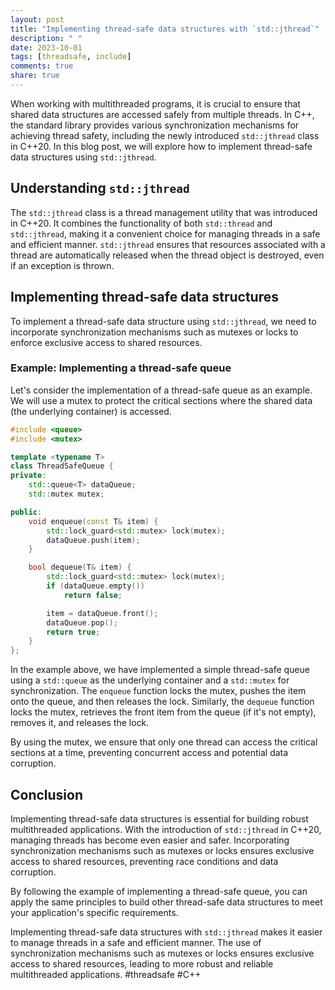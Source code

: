 ```yaml
---
layout: post
title: "Implementing thread-safe data structures with `std::jthread`"
description: " "
date: 2023-10-01
tags: [threadsafe, include]
comments: true
share: true
---
```



When working with multithreaded programs, it is crucial to ensure that shared data structures are accessed safely from multiple threads. In C++, the standard library provides various synchronization mechanisms for achieving thread safety, including the newly introduced `std::jthread` class in C++20. In this blog post, we will explore how to implement thread-safe data structures using `std::jthread`.


## Understanding `std::jthread`

The `std::jthread` class is a thread management utility that was introduced in C++20. It combines the functionality of both `std::thread` and `std::jthread`, making it a convenient choice for managing threads in a safe and efficient manner. `std::jthread` ensures that resources associated with a thread are automatically released when the thread object is destroyed, even if an exception is thrown.


## Implementing thread-safe data structures

To implement a thread-safe data structure using `std::jthread`, we need to incorporate synchronization mechanisms such as mutexes or locks to enforce exclusive access to shared resources.


### Example: Implementing a thread-safe queue

Let's consider the implementation of a thread-safe queue as an example. We will use a mutex to protect the critical sections where the shared data (the underlying container) is accessed.


```cpp
#include <queue>
#include <mutex>

template <typename T>
class ThreadSafeQueue {
private:
    std::queue<T> dataQueue;
    std::mutex mutex;

public:
    void enqueue(const T& item) {
        std::lock_guard<std::mutex> lock(mutex);
        dataQueue.push(item);
    }

    bool dequeue(T& item) {
        std::lock_guard<std::mutex> lock(mutex);
        if (dataQueue.empty())
            return false;

        item = dataQueue.front();
        dataQueue.pop();
        return true;
    }
};
```

In the example above, we have implemented a simple thread-safe queue using a `std::queue` as the underlying container and a `std::mutex` for synchronization. The `enqueue` function locks the mutex, pushes the item onto the queue, and then releases the lock. Similarly, the `dequeue` function locks the mutex, retrieves the front item from the queue (if it's not empty), removes it, and releases the lock.

By using the mutex, we ensure that only one thread can access the critical sections at a time, preventing concurrent access and potential data corruption.


## Conclusion

Implementing thread-safe data structures is essential for building robust multithreaded applications. With the introduction of `std::jthread` in C++20, managing threads has become even easier and safer. Incorporating synchronization mechanisms such as mutexes or locks ensures exclusive access to shared resources, preventing race conditions and data corruption.

By following the example of implementing a thread-safe queue, you can apply the same principles to build other thread-safe data structures to meet your application's specific requirements.


Implementing thread-safe data structures with `std::jthread` makes it easier to manage threads in a safe and efficient manner. The use of synchronization mechanisms such as mutexes or locks ensures exclusive access to shared resources, leading to more robust and reliable multithreaded applications. #threadsafe #C++